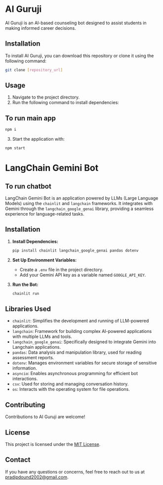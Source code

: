 # AI Guruji

AI Guruji is an AI-based counseling bot designed to assist students in making informed career decisions.

## Installation

To install AI Guruji, you can download this repository or clone it using the following command:

```bash
git clone [repository_url]
```

## Usage

1. Navigate to the project directory.
2. Run the following command to install dependencies:

## To run main app

```bash
npm i
```

3. Start the application with:

```bash
npm start
```

# LangChain Gemini Bot

## To run chatbot

LangChain Gemini Bot is an application powered by LLMs (Large Language Models) using the `chainlit` and `langchain` frameworks. It integrates with Gemini through the `langchain_google_genai` library, providing a seamless experience for language-related tasks.

## Installation

1. **Install Dependencies:**

   ```bash
   pip install chainlit langchain_google_genai pandas dotenv
   ```

2. **Set Up Environment Variables:**

   - Create a `.env` file in the project directory.
   - Add your Gemini API key as a variable named `GOOGLE_API_KEY`.

3. **Run the Bot:**

   ```bash
   chainlit run
   ```

## Libraries Used

- `chainlit`: Simplifies the development and running of LLM-powered applications.
- `langchain`: Framework for building complex AI-powered applications with multiple LLMs and tools.
- `langchain_google_genai`: Specifically designed to integrate Gemini into Langchain applications.
- `pandas`: Data analysis and manipulation library, used for reading assessment reports.
- `dotenv`: Manages environment variables for secure storage of sensitive information.
- `asyncio`: Enables asynchronous programming for efficient bot interactions.
- `csv`: Used for storing and managing conversation history.
- `os`: Interacts with the operating system for file operations.

## Contributing

Contributions to AI Guruji are welcome!

## License

This project is licensed under the [MIT License](LICENSE).

## Contact

If you have any questions or concerns, feel free to reach out to us at [pradipdound2002@gmail.com](mailto:pradipdound2002@gmail.com).
